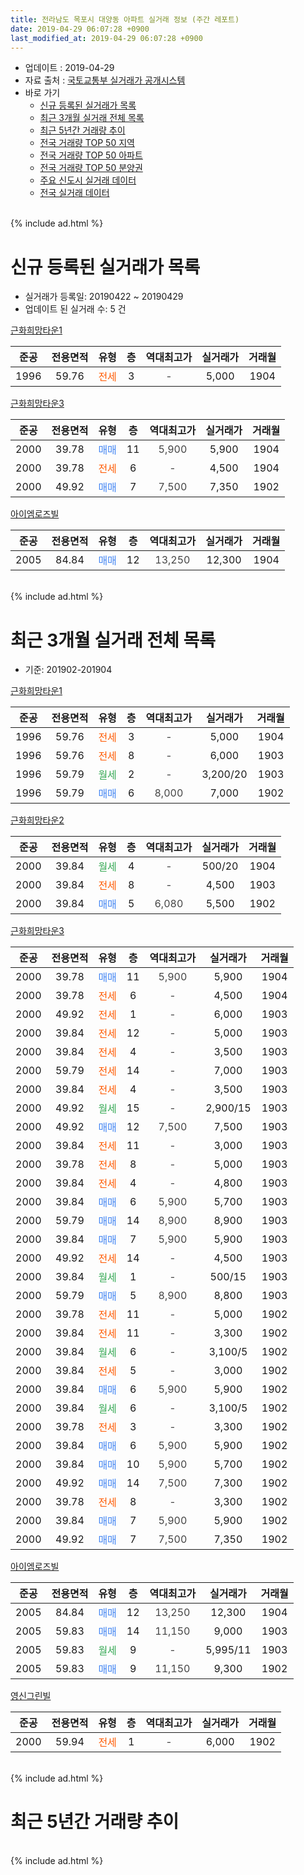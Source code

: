 ```yaml
---
title: 전라남도 목포시 대양동 아파트 실거래 정보 (주간 레포트)
date: 2019-04-29 06:07:28 +0900
last_modified_at: 2019-04-29 06:07:28 +0900
---
```


* 업데이트 : 2019-04-29
* 자료 출처 : [국토교통부 실거래가 공개시스템](http://rt.molit.go.kr)
* 바로 가기
    * [신규 등록된 실거래가 목록](#신규-등록된-실거래가-목록)
    * [최근 3개월 실거래 전체 목록](#최근-3개월-실거래-전체-목록)
    * [최근 5년간 거래량 추이](#최근-5년간-거래량-추이)
    * [전국 거래량 TOP 50 지역](https://inasie.github.io/apt-trade-info/최근-3개월-전국에서-가장-거래가-많이-발생한-지역)
    * [전국 거래량 TOP 50 아파트](https://inasie.github.io/apt-trade-info/최근-3개월-전국에서-가장-거래가-많이-발생한-아파트)
    * [전국 거래량 TOP 50 분양권](https://inasie.github.io/apt-trade-info/최근-3개월-전국에서-가장-거래가-많이-발생한-분양권)
    * [주요 신도시 실거래 데이터](https://inasie.github.io/apt-trade-info/주요-신도시)
    * [전국 실거래 데이터](https://inasie.github.io/apt-trade-info/전국)
<br>
{% include ad.html %}
<br>

# 신규 등록된 실거래가 목록
* 실거래가 등록일: 20190422 ~ 20190429
* 업데이트 된 실거래 수: 5 건


[근화희망타운1](https://search.naver.com/search.naver?query=%EC%A0%84%EB%9D%BC%EB%82%A8%EB%8F%84+%EB%AA%A9%ED%8F%AC%EC%8B%9C+%EB%8C%80%EC%96%91%EB%8F%99+%EA%B7%BC%ED%99%94%ED%9D%AC%EB%A7%9D%ED%83%80%EC%9A%B41)

|준공|전용면적|유형|층|역대최고가|실거래가|거래월|
|:---:|:---:|:---:|:---:|:---:|:---:|:---:|
|1996|59.76|<span style="color:#ff5a00">전세</span>|3|<span style="color:#444444">-</span>|5,000|1904|

[근화희망타운3](https://search.naver.com/search.naver?query=%EC%A0%84%EB%9D%BC%EB%82%A8%EB%8F%84+%EB%AA%A9%ED%8F%AC%EC%8B%9C+%EB%8C%80%EC%96%91%EB%8F%99+%EA%B7%BC%ED%99%94%ED%9D%AC%EB%A7%9D%ED%83%80%EC%9A%B43)

|준공|전용면적|유형|층|역대최고가|실거래가|거래월|
|:---:|:---:|:---:|:---:|:---:|:---:|:---:|
|2000|39.78|<span style="color:#4285f3">매매</span>|11|<span style="color:#444444">5,900</span>|5,900|1904|
|2000|39.78|<span style="color:#ff5a00">전세</span>|6|<span style="color:#444444">-</span>|4,500|1904|
|2000|49.92|<span style="color:#4285f3">매매</span>|7|<span style="color:#444444">7,500</span>|7,350|1902|

[아이엠로즈빌](https://search.naver.com/search.naver?query=%EC%A0%84%EB%9D%BC%EB%82%A8%EB%8F%84+%EB%AA%A9%ED%8F%AC%EC%8B%9C+%EB%8C%80%EC%96%91%EB%8F%99+%EC%95%84%EC%9D%B4%EC%97%A0%EB%A1%9C%EC%A6%88%EB%B9%8C)

|준공|전용면적|유형|층|역대최고가|실거래가|거래월|
|:---:|:---:|:---:|:---:|:---:|:---:|:---:|
|2005|84.84|<span style="color:#4285f3">매매</span>|12|<span style="color:#444444">13,250</span>|12,300|1904|


<br>
{% include ad.html %}
<br>

# 최근 3개월 실거래 전체 목록
* 기준: 201902-201904


[근화희망타운1](https://search.naver.com/search.naver?query=%EC%A0%84%EB%9D%BC%EB%82%A8%EB%8F%84+%EB%AA%A9%ED%8F%AC%EC%8B%9C+%EB%8C%80%EC%96%91%EB%8F%99+%EA%B7%BC%ED%99%94%ED%9D%AC%EB%A7%9D%ED%83%80%EC%9A%B41)

|준공|전용면적|유형|층|역대최고가|실거래가|거래월|
|:---:|:---:|:---:|:---:|:---:|:---:|:---:|
|1996|59.76|<span style="color:#ff5a00">전세</span>|3|<span style="color:#444444">-</span>|5,000|1904|
|1996|59.76|<span style="color:#ff5a00">전세</span>|8|<span style="color:#444444">-</span>|6,000|1903|
|1996|59.79|<span style="color:#34a853">월세</span>|2|<span style="color:#444444">-</span>|3,200/20|1903|
|1996|59.79|<span style="color:#4285f3">매매</span>|6|<span style="color:#444444">8,000</span>|7,000|1902|

[근화희망타운2](https://search.naver.com/search.naver?query=%EC%A0%84%EB%9D%BC%EB%82%A8%EB%8F%84+%EB%AA%A9%ED%8F%AC%EC%8B%9C+%EB%8C%80%EC%96%91%EB%8F%99+%EA%B7%BC%ED%99%94%ED%9D%AC%EB%A7%9D%ED%83%80%EC%9A%B42)

|준공|전용면적|유형|층|역대최고가|실거래가|거래월|
|:---:|:---:|:---:|:---:|:---:|:---:|:---:|
|2000|39.84|<span style="color:#34a853">월세</span>|4|<span style="color:#444444">-</span>|500/20|1904|
|2000|39.84|<span style="color:#ff5a00">전세</span>|8|<span style="color:#444444">-</span>|4,500|1903|
|2000|39.84|<span style="color:#4285f3">매매</span>|5|<span style="color:#444444">6,080</span>|5,500|1902|

[근화희망타운3](https://search.naver.com/search.naver?query=%EC%A0%84%EB%9D%BC%EB%82%A8%EB%8F%84+%EB%AA%A9%ED%8F%AC%EC%8B%9C+%EB%8C%80%EC%96%91%EB%8F%99+%EA%B7%BC%ED%99%94%ED%9D%AC%EB%A7%9D%ED%83%80%EC%9A%B43)

|준공|전용면적|유형|층|역대최고가|실거래가|거래월|
|:---:|:---:|:---:|:---:|:---:|:---:|:---:|
|2000|39.78|<span style="color:#4285f3">매매</span>|11|<span style="color:#444444">5,900</span>|5,900|1904|
|2000|39.78|<span style="color:#ff5a00">전세</span>|6|<span style="color:#444444">-</span>|4,500|1904|
|2000|49.92|<span style="color:#ff5a00">전세</span>|1|<span style="color:#444444">-</span>|6,000|1903|
|2000|39.84|<span style="color:#ff5a00">전세</span>|12|<span style="color:#444444">-</span>|5,000|1903|
|2000|39.84|<span style="color:#ff5a00">전세</span>|4|<span style="color:#444444">-</span>|3,500|1903|
|2000|59.79|<span style="color:#ff5a00">전세</span>|14|<span style="color:#444444">-</span>|7,000|1903|
|2000|39.84|<span style="color:#ff5a00">전세</span>|4|<span style="color:#444444">-</span>|3,500|1903|
|2000|49.92|<span style="color:#34a853">월세</span>|15|<span style="color:#444444">-</span>|2,900/15|1903|
|2000|49.92|<span style="color:#4285f3">매매</span>|12|<span style="color:#444444">7,500</span>|7,500|1903|
|2000|39.84|<span style="color:#ff5a00">전세</span>|11|<span style="color:#444444">-</span>|3,000|1903|
|2000|39.78|<span style="color:#ff5a00">전세</span>|8|<span style="color:#444444">-</span>|5,000|1903|
|2000|39.84|<span style="color:#ff5a00">전세</span>|4|<span style="color:#444444">-</span>|4,800|1903|
|2000|39.84|<span style="color:#4285f3">매매</span>|6|<span style="color:#444444">5,900</span>|5,700|1903|
|2000|59.79|<span style="color:#4285f3">매매</span>|14|<span style="color:#444444">8,900</span>|8,900|1903|
|2000|39.84|<span style="color:#4285f3">매매</span>|7|<span style="color:#444444">5,900</span>|5,900|1903|
|2000|49.92|<span style="color:#ff5a00">전세</span>|14|<span style="color:#444444">-</span>|4,500|1903|
|2000|39.84|<span style="color:#34a853">월세</span>|1|<span style="color:#444444">-</span>|500/15|1903|
|2000|59.79|<span style="color:#4285f3">매매</span>|5|<span style="color:#444444">8,900</span>|8,800|1903|
|2000|39.78|<span style="color:#ff5a00">전세</span>|11|<span style="color:#444444">-</span>|5,000|1902|
|2000|39.84|<span style="color:#ff5a00">전세</span>|11|<span style="color:#444444">-</span>|3,300|1902|
|2000|39.84|<span style="color:#34a853">월세</span>|6|<span style="color:#444444">-</span>|3,100/5|1902|
|2000|39.84|<span style="color:#ff5a00">전세</span>|5|<span style="color:#444444">-</span>|3,000|1902|
|2000|39.84|<span style="color:#4285f3">매매</span>|6|<span style="color:#444444">5,900</span>|5,900|1902|
|2000|39.84|<span style="color:#34a853">월세</span>|6|<span style="color:#444444">-</span>|3,100/5|1902|
|2000|39.78|<span style="color:#ff5a00">전세</span>|3|<span style="color:#444444">-</span>|3,300|1902|
|2000|39.84|<span style="color:#4285f3">매매</span>|6|<span style="color:#444444">5,900</span>|5,900|1902|
|2000|39.84|<span style="color:#4285f3">매매</span>|10|<span style="color:#444444">5,900</span>|5,700|1902|
|2000|49.92|<span style="color:#4285f3">매매</span>|14|<span style="color:#444444">7,500</span>|7,300|1902|
|2000|39.78|<span style="color:#ff5a00">전세</span>|8|<span style="color:#444444">-</span>|3,300|1902|
|2000|39.84|<span style="color:#4285f3">매매</span>|7|<span style="color:#444444">5,900</span>|5,900|1902|
|2000|49.92|<span style="color:#4285f3">매매</span>|7|<span style="color:#444444">7,500</span>|7,350|1902|

[아이엠로즈빌](https://search.naver.com/search.naver?query=%EC%A0%84%EB%9D%BC%EB%82%A8%EB%8F%84+%EB%AA%A9%ED%8F%AC%EC%8B%9C+%EB%8C%80%EC%96%91%EB%8F%99+%EC%95%84%EC%9D%B4%EC%97%A0%EB%A1%9C%EC%A6%88%EB%B9%8C)

|준공|전용면적|유형|층|역대최고가|실거래가|거래월|
|:---:|:---:|:---:|:---:|:---:|:---:|:---:|
|2005|84.84|<span style="color:#4285f3">매매</span>|12|<span style="color:#444444">13,250</span>|12,300|1904|
|2005|59.83|<span style="color:#4285f3">매매</span>|14|<span style="color:#444444">11,150</span>|9,000|1903|
|2005|59.83|<span style="color:#34a853">월세</span>|9|<span style="color:#444444">-</span>|5,995/11|1903|
|2005|59.83|<span style="color:#4285f3">매매</span>|9|<span style="color:#444444">11,150</span>|9,300|1902|


<script async src="//pagead2.googlesyndication.com/pagead/js/adsbygoogle.js"></script>
<!-- 기본 -->
<ins class="adsbygoogle"
     style="display:block"
     data-ad-client="ca-pub-2446590836940007"
     data-ad-slot="1659523306"
     data-ad-format="auto"
     data-full-width-responsive="true"></ins>
<script>
(adsbygoogle = window.adsbygoogle || []).push({});
</script>


[영신그린빌](https://search.naver.com/search.naver?query=%EC%A0%84%EB%9D%BC%EB%82%A8%EB%8F%84+%EB%AA%A9%ED%8F%AC%EC%8B%9C+%EB%8C%80%EC%96%91%EB%8F%99+%EC%98%81%EC%8B%A0%EA%B7%B8%EB%A6%B0%EB%B9%8C)

|준공|전용면적|유형|층|역대최고가|실거래가|거래월|
|:---:|:---:|:---:|:---:|:---:|:---:|:---:|
|2000|59.94|<span style="color:#ff5a00">전세</span>|1|<span style="color:#444444">-</span>|6,000|1902|


<br>
{% include ad.html %}
<br>

# 최근 5년간 거래량 추이


<div style="width:100%;">
    <canvas id="deal_progress" height="200"></canvas>
</div>

<script>
new Chart(document.getElementById("deal_progress"), {
    type: 'line',
    data: {
        labels: ['201404','201405','201406','201407','201408','201409','201410','201411','201412','201501','201502','201503','201504','201505','201506','201507','201508','201509','201510','201511','201512','201601','201602','201603','201604','201605','201606','201607','201608','201609','201610','201611','201612','201701','201702','201703','201704','201705','201706','201707','201708','201709','201710','201711','201712','201801','201802','201803','201804','201805','201806','201807','201808','201809','201810','201811','201812','201901','201902','201903','201904'],
        datasets: [{
            label: '매매',
            pointRadius: 1,
            data: [4, 4, 6, 6, 1, 2, 4, 5, 3, 3, 3, 8, 6, 10, 6, 5, 5, 36, 36, 7, 12, 2, 2, 6, 9, 2, 5, 4, 6, 7, 8, 7, 4, 3, 4, 5, 9, 2, 4, 5, 4, 5, 36, 59, 56, 32, 20, 34, 37, 13, 21, 19, 14, 11, 10, 6, 5, 11, 9, 6, 2],
            borderColor: "rgba(255, 201, 14, 1)",
            backgroundColor: "rgba(255, 201, 14, 0.5)",
            fill: false,
            lineTension: 0
        },{
            label: '전월세',
            pointRadius: 1,
            data: [28, 16, 16, 22, 27, 21, 30, 22, 14, 22, 16, 23, 18, 16, 15, 16, 23, 19, 42, 25, 24, 22, 10, 22, 26, 16, 15, 22, 21, 24, 20, 19, 17, 9, 20, 26, 14, 20, 10, 11, 13, 28, 22, 13, 16, 9, 6, 9, 5, 9, 6, 14, 13, 8, 14, 10, 8, 8, 8, 15, 3],
            borderColor: "rgba(0, 141, 185, 1)",
            backgroundColor: "rgba(0, 141, 185, 0.5)",
            fill: false,
            lineTension: 0
        }
        ]
    },
    options: {
        responsive: true,
        title: {
            display: false
        },
        tooltips: {
            mode: 'index',
            intersect: false
        },
        hover: {
            mode: 'nearest',
            intersect: true
        },
        scales: {
            xAxes: [{
                display: true,
                scaleLabel: {
                    display: true,
                    labelString: '년/월'
                }
            }],
            yAxes: [{
                display: true,
                ticks: {
                    suggestedMin: 0,
                },
                scaleLabel: {
                    display: true,
                    labelString: '실거래 수'
                }
            }]
        }
    }
});

</script>


<br>
{% include ad.html %}
<br>

